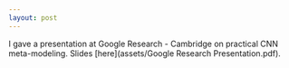 ```yaml
---
layout: post
---
```


I gave a presentation at Google Research - Cambridge on practical CNN meta-modeling. Slides [here](assets/Google Research Presentation.pdf).
